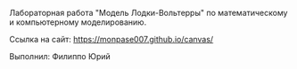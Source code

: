 Лабораторная работа "Модель Лодки-Вольтерры" по математическому и компьютерному моделированию.

Ссылка на сайт: https://monpase007.github.io/canvas/

Выполнил: Филиппо Юрий
